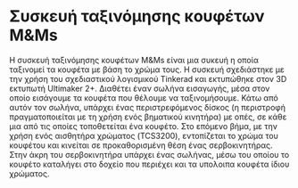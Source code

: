 # Συσκευή ταξινόμησης κουφέτων M&Ms

Η συσκευή ταξινόμησης κουφέτων M&Ms είναι μια συκευή η οποία ταξινομεί τα κουφέτα με βάση το χρώμα τους. Η συσκευή σχεδιάστηκε με την χρήση του σχεδιαστικού λογισμικού Tinkerad και εκτυπώθηκε στον 3D εκτυπωτή Ultimaker 2+. Διαθέτει έναν σωλήνα εισαγωγής, μέσα στον οποίο εισάγουμε τα κουφέτα που θέλουμε να ταξινομήσουμε. Κάτω από αυτόν τον σωλήνα, υπάρχει ένας περιστρεφόμενος δίσκος (η περιστροφή πραγματοποιείται με τη χρήση ενός βηματικού κινητήρα) με οπές, σε κάθε μια από τις οποίες τοποθετείται ένα κουφέτο. Στο επόμενο βήμα, με την χρήση ενός αισθητήρα χρώματος (TCS3200), εντοπίζεται το χρώμα του κουφέτου και κινείται σε προκαθορισμένη θέση ένας σερβοκινητήρας. Στην άκρη του σερβοκινητήρα υπάρχει ένας σωλήνας, μέσω του οποίου το κουφέτο καταλήγει στο δοχείο που περιέχει και τα υπολοιπα κουφέτα ίδιου χρώματος.
